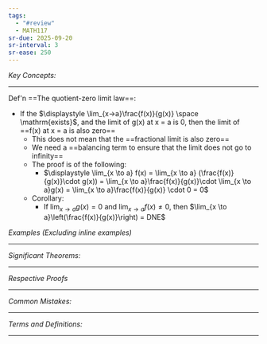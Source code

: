 ```yaml
---
tags:
  - "#review"
  - MATH117
sr-due: 2025-09-20
sr-interval: 3
sr-ease: 250
---
```

*Key Concepts:*
___

Def'n ==The quotient-zero limit law==: 
- If the $\displaystyle \lim_{x->a}\frac{f(x)}{g(x)} \space \mathrm{exists}$, and the limit of g(x) at x = a is 0, then the limit of ==f(x) at x = a is also zero==
	- This does not mean that the ==fractional limit is also zero==
	- We need a ==balancing term to ensure that the limit does not go to infinity==
	- The proof is of the following:
		- $\displaystyle \lim_{x \to a} f(x) = \lim_{x \to a} (\frac{f(x)}{g(x)}\cdot g(x)) = \lim_{x \to a}\frac{f(x)}{g(x)}\cdot \lim_{x \to a}g(x) = \lim_{x \to a}\frac{f(x)}{g(x)} \cdot 0 = 0$
	- Corollary:
		- If $\lim_{x \to a}g(x) = 0$ and $\lim_{x \to a}f(x)\ne 0$, then $\lim_{x \to a}\left(\frac{f(x)}{g(x)}\right) = DNE$

*Examples (Excluding inline examples)* 
___

*Significant Theorems:*
___

*Respective Proofs*
___

*Common Mistakes:*
___

*Terms and Definitions:*
___

